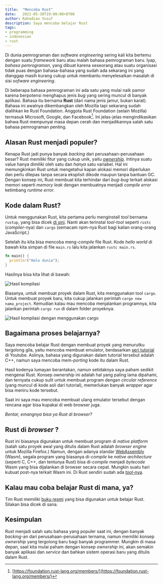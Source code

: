 ```yaml
---
title:  "Mencoba Rust"
date:   2021-05-30T19:00:00+0700
author: Rahadian Yusuf
description: Saya mencoba belajar Rust
tags:
- programming
- indonesian
- rust
---
```


Di dunia pemrograman dan *software engineering* sering kali kita
bertemu dengan suatu *framework* baru atau malah bahasa pemrograman
baru. Iyap, *bahasa pemrograman*, yang dibuat karena seseorang atau suatu organisasi
tidak puas dengan bahasa-bahasa yang sudah ada sekarang ini yang dianggap
masih kurang cukup untuk membantu menyelesaikan masalah
di sisi *sofware engineering*.

<!-- more -->

Di beberapa bahasa pemrograman ini ada satu yang mulai naik pamor karena
berpotensi menghapus jenis *bug* yang sering muncul di banyak aplikasi. Bahasa itu bernama **Rust**
(dari nama jenis jamur, bukan karat). Bahasa ini  awalnya dikembangkan
oleh Mozilla tapi sekarang sudah dialihkan ke Rust Foundation.
Anggota Rust Foundation (selain Mozilla) termasuk Microsoft, Google, dan Facebook[^1].
Ini jelas-jelas mengindikasikan bahwa Rust mempunyai masa depan cerah dan
menjadikannya salah satu bahasa pemrograman penting.

## Alasan Rust menjadi populer?

Kenapa Rust jadi punya banyak *backing* dari perusahaan-perusahaan besar?
Rust memiliki fitur yang cukup unik, yaitu [*ownership*](https://doc.rust-lang.org/book/ch04-01-what-is-ownership.html).
Intinya suatu value hanya dimiliki oleh satu dan *hanya* satu variabel.
Hal ini memungkinkan Rust untuk mengetahui kapan alokasi memori diperlukan dan
perlu dilepas tanpa secara eksplisit dikode maupun tanpa bantuan GC. Dengan konsep ini,
Rust membuat kita terhindar dari *bug-bug* terkait alokasi memori seperti *memory leak*
dengan membuatnya menjadi *compile error* ketimbang *runtime error*.

## Kode dalam Rust?

Untuk menggunakan Rust, kita pertama perlu menginstall *tool* bernama `rustup`,
yang bisa dicek [di sini](https://www.rust-lang.org/tools/install). Nanti akan
terinstal *tool-tool* seperti `rustc` (*compiler*-nya) dan `cargo` (semacam npm-nya Rust
bagi kalian orang-orang JavaScript.)

Setelah itu kita bisa mencoba meng-*compile* file Rust. Kode *hello world* di bawah kita
simpan di file `main.rs` lalu kita jalankan `rustc main.rs`.

```rs
fn main() {
  println!("Halo dunia");
}
```

Hasilnya bisa kita lihat di bawah:

![Hasil kompilasi](/img/posts/compile-rust.png)

Biasanya, untuk membuat proyek dalam Rust, kita menggunakan tool `cargo`. Untuk membuat
proyek baru, kita cukup jalankan perintah `cargo new nama_project`. Kemudian
kalau mau mencoba menjalankan programnya, kita jalankan perintah `cargo run` di dalam
folder proyeknya.

![Hasil kompilasi dengan menggunakan cargo](/img/posts/halo-using-cargo.png)

## Bagaimana proses belajarnya?

Saya mencoba belajar Rust dengan membuat proyek yang menurutku tergolong gila, yaitu
mencoba membuat emulator, berdasarkan [seri tutorial](https://www.youtube.com/playlist?list=PLrOv9FMX8xJHqMvSGB_9G9nZZ_4IgteYf) di Youtube.
Aslinya,  bahasa yang digunakan dalam tutorial tersebut adalah C++, namun saya mencoba
mem-*porting* kode itu dalam Rust.

Hasil kodenya lumayan berantakan, namun setidaknya saya paham sedikit mengenai Rust.
Konsep *ownership* ini adalah hal yang paling lama dipahami, dan ternyata cukup sulit
untuk membuat program dengan *circular reference* (yang muncul di kode asli dari tutorial),
memerlukan banyak *wrapper* agar bisa meniru kode tersebut.

Saat ini saya mau mencoba membuat ulang emulator tersebut dengan rencana agar bisa kupakai
di web browser juga.

*Bentar, emangnya bisa ya Rust di browser?*

## Rust di *browser* ?

Rust ini biasanya digunakan untuk membuat program di *native platform* (salah satu proyek awal
yang ditulis dalam Rust adalah *browser engine* untuk Mozilla Firefox.) Namun, dengan
adanya standar [WebAssembly](https://webassembly.org/) (Wasm), segala program yang biasanya di-*compile* ke *native architecture*
(seperti C, C++, dan tentunya Rust) bisa di-*compile* menjadi *bytecode* Wasm yang bisa dijalankan
di browser secara cepat. Mungkin suatu hari kubuat post-nya terkait Wasm ini.
Di Rust sendiri sudah ada [*tool*-nya](https://rustwasm.github.io/docs/book/introduction.html).

## Kalau mau coba belajar Rust di mana, ya?
Tim Rust memiliki [buku resmi](https://doc.rust-lang.org/book/title-page.html) yang bisa
digunakan untuk belajar Rust. Silakan bisa dicek di sana.

## Kesimpulan

Rust menjadi salah satu bahasa yang populer saat ini, dengan banyak *backing*-an dari
perusahaan-perusahaan ternama, namun memiliki konsep *ownership* yang tergolong baru bagi banyak
programmer. Mungkin di masa depan, saat kita mulai paham dengan konsep *ownership* ini, akan
semakin banyak aplikasi dan *service* dan bahkan sistem operasi baru yang ditulis dalam Rust.

[^1]: [https://foundation.rust-lang.org/members/](https://foundation.rust-lang.org/members/)
